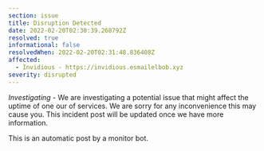 ```yaml
---
section: issue
title: Disruption Detected
date: 2022-02-20T02:30:39.268792Z
resolved: true
informational: false
resolvedWhen: 2022-02-20T02:31:48.836408Z
affected:
  - Invidious - https://invidious.esmailelbob.xyz
severity: disrupted
---
```

*Investigating* - We are investigating a potential issue that might affect the uptime of one our of services. We are sorry for any inconvenience this may cause you. This incident post will be updated once we have more information.

This is an automatic post by a monitor bot.
        